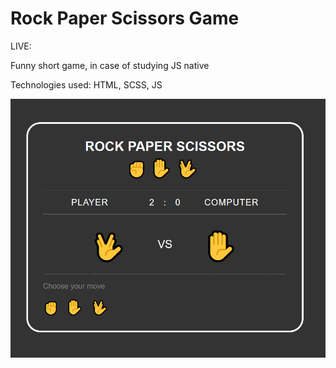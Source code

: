 # Rock Paper Scissors Game

LIVE: 

Funny short game, in case of studying JS native

Technologies used:
HTML, SCSS, JS

![view on playboard](./gameview.png "Optional title")